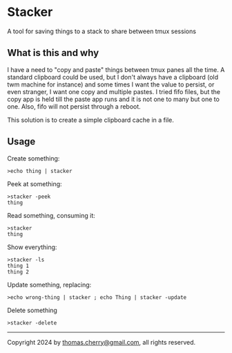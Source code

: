 # Stacker
A tool for saving things to a stack to share between tmux sessions

## What is this and why

I have a need to "copy and paste" things between tmux panes all the time. A
standard clipboard could be used, but I don't always have a clipboard (old twm
machine for instance) and some times I want the value to persist, or even
stranger, I want one copy and multiple pastes. I tried fifo files, but the copy
app is held till the paste app runs and it is not one to many but one to one.
Also, fifo will not persist through a reboot.

This solution is to create a simple clipboard cache in a file.

## Usage

Create something:

	>echo thing | stacker

Peek at something:

	>stacker -peek
	thing

Read something, consuming it:

	>stacker
	thing

Show everything:

	>stacker -ls
	thing 1
	thing 2

Update something, replacing:

	>echo wrong-thing | stacker ; echo Thing | stacker -update

Delete something

	>stacker -delete

---
Copyright 2024 by thomas.cherry@gmail.com, all rights reserved.
